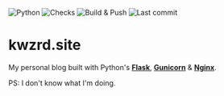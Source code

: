 ![Python](https://img.shields.io/github/pipenv/locked/python-version/kwzrd/kwzrd.site?label=Python&style=flat-square)
![Checks](https://img.shields.io/github/workflow/status/kwzrd/kwzrd-site/Checks?label=Checks&style=flat-square)
![Build & Push](https://img.shields.io/github/workflow/status/kwzrd/kwzrd-site/Build%20&%20Push?label=Build%20%26%20Push&style=flat-square)
![Last commit](https://img.shields.io/github/last-commit/kwzrd/kwzrd.site/main?label=Last%20commit&style=flat-square)

# kwzrd.site

My personal blog built with Python's [**Flask**](https://flask.palletsprojects.com), [**Gunicorn**](https://gunicorn.org/) & [**Nginx**](https://www.nginx.com/).

PS: I don't know what I'm doing.
